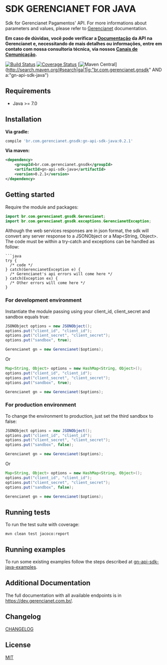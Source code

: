 # SDK GERENCIANET FOR JAVA

Sdk for Gerencianet Pagamentos' API.
For more informations about parameters and values, please refer to [Gerencianet](http://gerencianet.com.br) documentation.

**Em caso de dúvidas, você pode verificar a [Documentação](https://docs.gerencianet.com.br) da API na Gerencianet e, necessitando de mais detalhes ou informações, entre em contato com nossa consultoria técnica, via nossos [Canais de Comunicação](https://gerencianet.com.br/central-de-ajuda).**


[![Build Status](https://travis-ci.org/gerencianet/gn-api-sdk-java.svg?branch=master)](https://travis-ci.org/gerencianet/gn-api-sdk-java)
[![Coverage Status](https://coveralls.io/repos/github/gerencianet/gn-api-sdk-java/badge.svg?branch=master)](https://coveralls.io/github/gerencianet/gn-api-sdk-java?branch=master)
[![Maven Central](https://img.shields.io/maven-central/v/br.com.gerencianet.gnsdk/gn-api-sdk-java.svg)]
(http://search.maven.org/#search|ga|1|g:"br.com.gerencianet.gnsdk" AND a:"gn-api-sdk-java")

## Requirements
* Java >= 7.0

## Installation

**Via gradle:**

```gradle
compile 'br.com.gerencianet.gnsdk:gn-api-sdk-java:0.2.1'
```

**Via maven:**

```xml
<dependency>
    <groupId>br.com.gerencianet.gnsdk</groupId>
    <artifactId>gn-api-sdk-java</artifactId>
    <version>0.2.1</version>
</dependency>
```

## Getting started
Require the module and packages:
```java
import br.com.gerencianet.gnsdk.Gerencianet;
import br.com.gerencianet.gnsdk.exceptions.GerencianetException;

```
Although the web services responses are in json format, the sdk will convert any server response to a JSONObject or a Map<String, Object>. The code must be within a try-catch and exceptions can be handled as follow:
```
```java
try {
  /* code */
} catch(GerencianetException e) {
  /* Gerencianet's api errors will come here */
} catch(Exception ex) {
  /* Other errors will come here */
}
```

### For development environment
Instantiate the module passing using your client_id, client_secret and sandbox equals true:
```java
JSONObject options = new JSONObject();
options.put("client_id", "client_id");
options.put("client_secret", "client_secret");
options.put("sandbox", true);

Gerencianet gn = new Gerencianet($options);
```
Or

```java
Map<String, Object> options = new HashMap<String, Object>();
options.put("client_id", "client_id");
options.put("client_secret", "client_secret");
options.put("sandbox", true);

Gerencianet gn = new Gerencianet($options);
```

### For production environment
To change the environment to production, just set the third sandbox to false:
```java
JSONObject options = new JSONObject();
options.put("client_id", "client_id");
options.put("client_secret", "client_secret");
options.put("sandbox", false);

Gerencianet gn = new Gerencianet($options);
```
Or

```java
Map<String, Object> options = new HashMap<String, Object>();
options.put("client_id", "client_id");
options.put("client_secret", "client_secret");
options.put("sandbox", false);

Gerencianet gn = new Gerencianet($options);
```

## Running tests

To run the test suite with coverage:

```
mvn clean test jacoco:report
```
## Running examples
To run some existing examples follow the steps described at [gn-api-sdk-java-examples](https://github.com/gerencianet/gn-api-sdk-java-examples).

## Additional Documentation

The full documentation with all available endpoints is in https://dev.gerencianet.com.br/.

## Changelog

[CHANGELOG](CHANGELOG.md)

## License ##
[MIT](LICENSE)
